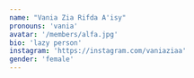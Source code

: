 ```yaml
---
name: "Vania Zia Rifda A'isy"
pronouns: 'vania'
avatar: '/members/alfa.jpg'
bio: 'lazy person'
instagram: 'https://instagram.com/vaniaziaa'
gender: 'female'
---
```

